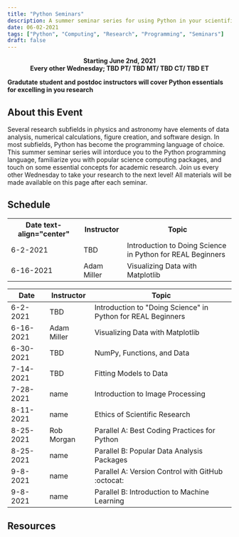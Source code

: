 ```yaml
---
title: "Python Seminars"
description: A summer seminar series for using Python in your scientific research
date: 06-02-2021
tags: ["Python", "Computing", "Research", "Programming", "Seminars"]
draft: false
---
```

**<div align="center">Starting June 2nd, 2021</div>**
**<div align="center">Every other Wednesday; TBD PT/ TBD MT/ TBD CT/ TBD ET</div>**

**Gradutate student and postdoc instructors will cover Python essentials for excelling in you research**

About this Event
--------
Several research subfields in physics and astronomy have elements of data analysis, numerical calculations, figure creation, and software design.
In most subfields, Python has become the programming language of choice.
This summer seminar series will intorduce you to the Python programming language, familiarize you with popular science computing packages, and touch on some essential concepts for academic research.
Join us every other Wednesday to take your research to the next level! All materials will be made available on this page after each seminar.

Schedule
--------

 <table style="width:100%">
  <tr>
    <th>Date text-align="center"</th>
    <th>Instructor</th>
    <th>Topic</th>
  </tr>
  <tr>
    <td>6-2-2021</td>
    <td>TBD</td>
    <td>Introduction to Doing Science in Python for REAL Beginners</td>
  </tr>
  <tr>
    <td>6-16-2021</td>
    <td>Adam Miller</td>
    <td>Visualizing Data with Matplotlib </td>
  </tr>
</table> 

Date | Instructor | Topic 
-------------|-------------|-------------
6-2-2021 |  TBD | Introduction to "Doing Science" in Python for REAL Beginners 
6-16-2021 |  Adam Miller | Visualizing Data with Matplotlib 
6-30-2021 |  TBD | NumPy, Functions, and Data 
7-14-2021 |  TBD | Fitting Models to Data 
7-28-2021 |  name | Introduction to Image Processing 
8-11-2021 |  name | Ethics of Scientific Research 
8-25-2021 |  Rob Morgan | Parallel A: Best Coding Practices for Python 
8-25-2021 |  name | Parallel B: Popular Data Analysis Packages 
9-8-2021 |  name | Parallel A: Version Control with GitHub :octocat:
9-8-2021 |  name | Parallel B: Introduction to Machine Learning 


Resources
--------

